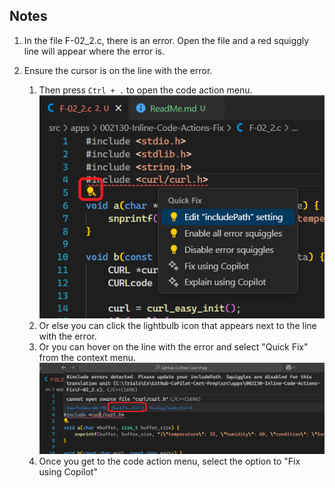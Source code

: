 ## Notes
1. In the file F-02_2.c, there is an error. Open the file and a red squiggly line will appear where the error is.

2. Ensure the cursor is on the line with the error. 
   1. Then press `Ctrl + .` to open the code action menu. 
   ![Error in F-02_2.c](./images/50_50_FixError.png)
   2. Or else you can click the lightbulb icon that appears next to the line with the error.
   3. Or you can hover on the line with the error and select "Quick Fix" from the context menu. 
   ![Code Action Menu](./images/51_50_QuickFix.png)
   4. Once you get to the code action menu, select the option to "Fix using Copilot"